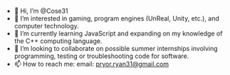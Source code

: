 - 👋 Hi, I’m @Cose31
- 👀 I’m interested in gaming, program engines (UnReal, Unity, etc.), and computer technology.
- 🌱 I’m currently learning JavaScript and expanding on my knowledge of the C++ computing language.
- 💞️ I’m looking to collaborate on possible summer internships involving programming, testing or troubleshooting code for software.
- 📫 How to reach me: email: pryor.ryan31@gmail.com

<!---
Cose31/Cose31 is a ✨ special ✨ repository because its `README.md` (this file) appears on your GitHub profile.
You can click the Preview link to take a look at your changes.
--->
